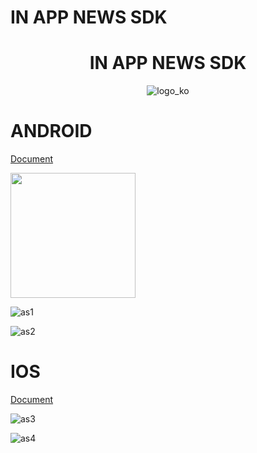 # IN APP NEWS SDK
<div align="center">


# IN APP NEWS SDK
![logo_ko](https://raw.githubusercontent.com/kaivumetacrew/Readme/main/nsdkaos/logo_ko.png)

</div>


# ANDROID
[Document](https://github.com/kaivumetacrew/Readme/tree/main/nsdkaos)

<img src="https://raw.githubusercontent.com/kaivumetacrew/Readme/main/nsdkaos/adr_screen1.png" width="200" height="auto">

![as1](https://raw.githubusercontent.com/kaivumetacrew/Readme/main/nsdkaos/adr_screen1.png)

![as2](https://raw.githubusercontent.com/kaivumetacrew/Readme/main/nsdkaos/adr_screen2.png)



# IOS
[Document](https://github.com/kaivumetacrew/Readme/tree/main/nsdkios)

![as3](https://raw.githubusercontent.com/kaivumetacrew/Readme/main/nsdkios/is1.png)

![as4](https://raw.githubusercontent.com/kaivumetacrew/Readme/main/nsdkios/is2.png)